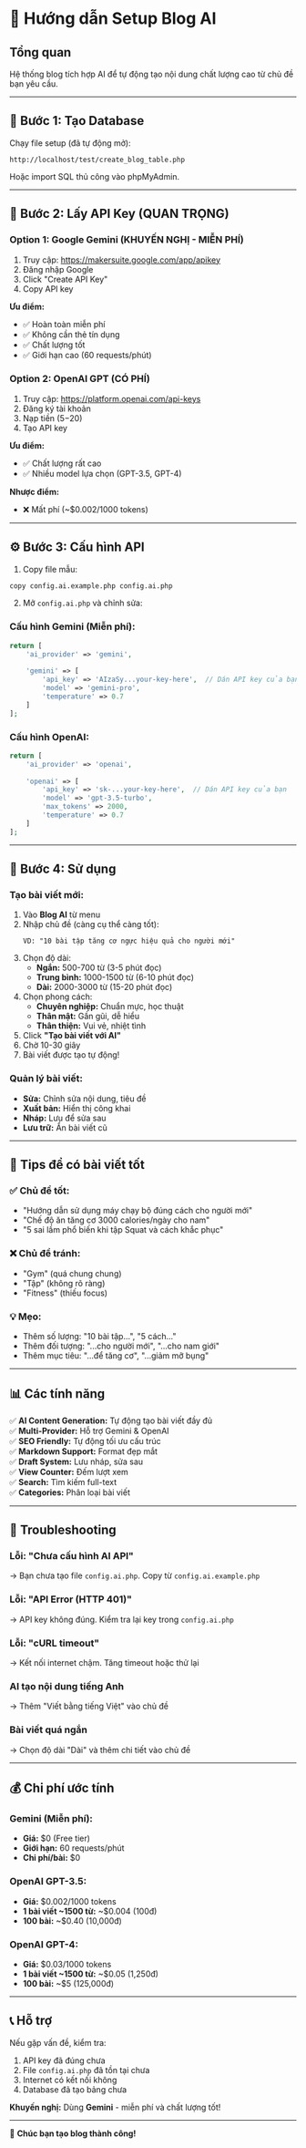 # 🤖 Hướng dẫn Setup Blog AI

## Tổng quan
Hệ thống blog tích hợp AI để tự động tạo nội dung chất lượng cao từ chủ đề bạn yêu cầu.

---

## 🚀 Bước 1: Tạo Database

Chạy file setup (đã tự động mở):
```
http://localhost/test/create_blog_table.php
```

Hoặc import SQL thủ công vào phpMyAdmin.

---

## 🔑 Bước 2: Lấy API Key (QUAN TRỌNG)

### Option 1: Google Gemini (KHUYẾN NGHỊ - MIỄN PHÍ)

1. Truy cập: https://makersuite.google.com/app/apikey
2. Đăng nhập Google
3. Click "Create API Key"
4. Copy API key

**Ưu điểm:**
- ✅ Hoàn toàn miễn phí
- ✅ Không cần thẻ tín dụng
- ✅ Chất lượng tốt
- ✅ Giới hạn cao (60 requests/phút)

### Option 2: OpenAI GPT (CÓ PHÍ)

1. Truy cập: https://platform.openai.com/api-keys
2. Đăng ký tài khoản
3. Nạp tiền ($5-$20)
4. Tạo API key

**Ưu điểm:**
- ✅ Chất lượng rất cao
- ✅ Nhiều model lựa chọn (GPT-3.5, GPT-4)

**Nhược điểm:**
- ❌ Mất phí (~$0.002/1000 tokens)

---

## ⚙️ Bước 3: Cấu hình API

1. Copy file mẫu:
```bash
copy config.ai.example.php config.ai.php
```

2. Mở `config.ai.php` và chỉnh sửa:

### Cấu hình Gemini (Miễn phí):
```php
return [
    'ai_provider' => 'gemini',
    
    'gemini' => [
        'api_key' => 'AIzaSy...your-key-here',  // Dán API key của bạn
        'model' => 'gemini-pro',
        'temperature' => 0.7
    ]
];
```

### Cấu hình OpenAI:
```php
return [
    'ai_provider' => 'openai',
    
    'openai' => [
        'api_key' => 'sk-...your-key-here',  // Dán API key của bạn
        'model' => 'gpt-3.5-turbo',
        'max_tokens' => 2000,
        'temperature' => 0.7
    ]
];
```

---

## 📝 Bước 4: Sử dụng

### Tạo bài viết mới:

1. Vào **Blog AI** từ menu
2. Nhập chủ đề (càng cụ thể càng tốt):
   ```
   VD: "10 bài tập tăng cơ ngực hiệu quả cho người mới"
   ```
3. Chọn độ dài:
   - **Ngắn:** 500-700 từ (3-5 phút đọc)
   - **Trung bình:** 1000-1500 từ (6-10 phút đọc)
   - **Dài:** 2000-3000 từ (15-20 phút đọc)
4. Chọn phong cách:
   - **Chuyên nghiệp:** Chuẩn mực, học thuật
   - **Thân mật:** Gần gũi, dễ hiểu
   - **Thân thiện:** Vui vẻ, nhiệt tình
5. Click **"Tạo bài viết với AI"**
6. Chờ 10-30 giây
7. Bài viết được tạo tự động!

### Quản lý bài viết:

- **Sửa:** Chỉnh sửa nội dung, tiêu đề
- **Xuất bản:** Hiển thị công khai
- **Nháp:** Lưu để sửa sau
- **Lưu trữ:** Ẩn bài viết cũ

---

## 🎯 Tips để có bài viết tốt

### ✅ Chủ đề tốt:
- "Hướng dẫn sử dụng máy chạy bộ đúng cách cho người mới"
- "Chế độ ăn tăng cơ 3000 calories/ngày cho nam"
- "5 sai lầm phổ biến khi tập Squat và cách khắc phục"

### ❌ Chủ đề tránh:
- "Gym" (quá chung chung)
- "Tập" (không rõ ràng)
- "Fitness" (thiếu focus)

### 💡 Mẹo:
- Thêm số lượng: "10 bài tập...", "5 cách..."
- Thêm đối tượng: "...cho người mới", "...cho nam giới"
- Thêm mục tiêu: "...để tăng cơ", "...giảm mỡ bụng"

---

## 📊 Các tính năng

✅ **AI Content Generation:** Tự động tạo bài viết đầy đủ  
✅ **Multi-Provider:** Hỗ trợ Gemini & OpenAI  
✅ **SEO Friendly:** Tự động tối ưu cấu trúc  
✅ **Markdown Support:** Format đẹp mắt  
✅ **Draft System:** Lưu nháp, sửa sau  
✅ **View Counter:** Đếm lượt xem  
✅ **Search:** Tìm kiếm full-text  
✅ **Categories:** Phân loại bài viết  

---

## 🔧 Troubleshooting

### Lỗi: "Chưa cấu hình AI API"
→ Bạn chưa tạo file `config.ai.php`. Copy từ `config.ai.example.php`

### Lỗi: "API Error (HTTP 401)"
→ API key không đúng. Kiểm tra lại key trong `config.ai.php`

### Lỗi: "cURL timeout"
→ Kết nối internet chậm. Tăng timeout hoặc thử lại

### AI tạo nội dung tiếng Anh
→ Thêm "Viết bằng tiếng Việt" vào chủ đề

### Bài viết quá ngắn
→ Chọn độ dài "Dài" và thêm chi tiết vào chủ đề

---

## 💰 Chi phí ước tính

### Gemini (Miễn phí):
- **Giá:** $0 (Free tier)
- **Giới hạn:** 60 requests/phút
- **Chi phí/bài:** $0

### OpenAI GPT-3.5:
- **Giá:** $0.002/1000 tokens
- **1 bài viết ~1500 từ:** ~$0.004 (100đ)
- **100 bài:** ~$0.40 (10,000đ)

### OpenAI GPT-4:
- **Giá:** $0.03/1000 tokens
- **1 bài viết ~1500 từ:** ~$0.05 (1,250đ)
- **100 bài:** ~$5 (125,000đ)

---

## 📞 Hỗ trợ

Nếu gặp vấn đề, kiểm tra:
1. API key đã đúng chưa
2. File `config.ai.php` đã tồn tại chưa
3. Internet có kết nối không
4. Database đã tạo bảng chưa

**Khuyến nghị:** Dùng **Gemini** - miễn phí và chất lượng tốt!

---

🎉 **Chúc bạn tạo blog thành công!**

